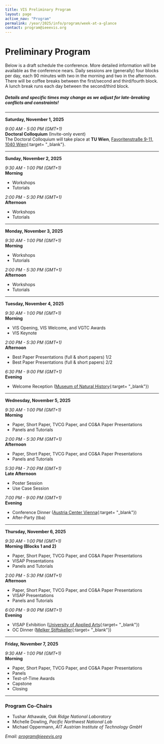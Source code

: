 ```yaml
---
title: VIS Preliminary Program
layout: page
active_nav: "Program"
permalink: /year/2025/info/program/week-at-a-glance
contact: program@ieeevis.org
---
```


# Preliminary Program

Below is a draft schedule the conference.
More detailed information will be available as the conference nears.
Daily sessions are (generally) four blocks per day, each 90 minutes with two in the morning and two in the afternoon.
There will be coffee breaks between the first/second and third/fourth block. A lunch break runs each day between the second/third block.

##### Details and specific times may change as we adjust for late-breaking conflicts and constraints!

<hr/>

<!-- ---------------------------------------------------------------------------------- -->
<a>**Saturday, November 1, 2025**</a><br/>

*9:00 AM - 5:00 PM (GMT+1)*<br/>
**Doctoral Colloquium** (Invite-only event)<br />
The Doctoral Colloquium will take place at **TU Wien**, [Favoritenstraße 9-11, 1040 Wien](https://maps.app.goo.gl/2Rb58dYGnmcsLvsc7){:target= "_blank"}.

<hr/>

<!-- ---------------------------------------------------------------------------------- -->
<a>**Sunday, November 2, 2025**</a><br/>

*9:30 AM - 1:00 PM (GMT+1)*<br/>
**Morning**<br/>
* Workshops
* Tutorials

<!--
* Room 101-102: **Visualization Analysis and Design** ([Tutorial](/year/2023/info/tutorials))  
* Room 103: **EnergyVis 2023: 3rd Workshop on Energy Data Visualization** ([Workshop](/year/2023/info/workshops))  
* Room 104: **Visualization for Pandemic and Emergency Responses Workshop (Vis4PandEmRes)** ([Workshop](/year/2023/info/workshops))  
* Room 105: **MERCADO: Multimodal Experiences for Remote Communication Around Data Online** ([Workshop](/year/2023/info/workshops))  
* Room 106: **A Hands-on TTK Tutorial for Absolute Beginners** ([Tutorial](/year/2023/info/tutorials))  
* Room 110: **NLP4Vis: Natural Language Processing for Information Visualization** ([Tutorial](/year/2023/info/tutorials))
-->

*2:00 PM - 5:30 PM (GMT+1)*<br/>
**Afternoon**<br/>
* Workshops
* Tutorials

<hr/>

<!-- ---------------------------------------------------------------------------------- -->
<a>**Monday, November 3, 2025**</a><br/>

*9:30 AM - 1:00 PM (GMT+1)*<br/>
**Morning**<br/>
* Workshops
* Tutorials

*2:00 PM - 5:30 PM (GMT+1)*<br/>
**Afternoon**<br/>
* Workshops
* Tutorials

<hr/>

<!-- ---------------------------------------------------------------------------------- -->
<a>**Tuesday, November 4, 2025**</a><br/>

*9:30 AM - 1:00 PM (GMT+1)*<br/>
**Morning**<br/>
* VIS Opening, VIS Welcome, and VGTC Awards
* VIS Keynote

*2:00 PM - 5:30 PM (GMT+1)*<br/>
**Afternoon**<br/>
* Best Paper Presentations (full & short papers) 1/2
* Best Paper Presentations (full & short papers) 2/2

*6:30 PM - 9:00 PM (GMT+1)*<br/>
**Evening**<br />
* Welcome Reception ([Museum of Natural History](https://maps.app.goo.gl/eXjAvrE88oPx1THYA){:target= "_blank"})

<hr/>

<!-- ---------------------------------------------------------------------------------- -->
<a>**Wednesday, November 5, 2025**</a><br/>

*9:30 AM - 1:00 PM (GMT+1)*<br/>
**Morning**<br/>
* Paper, Short Paper, TVCG Paper, and CG&A Paper Presentations
* Panels and Tutorials

*2:00 PM - 5:30 PM (GMT+1)*<br/>
**Afternoon**<br/>
* Paper, Short Paper, TVCG Paper, and CG&A Paper Presentations
* Panels and Tutorials

*5:30 PM - 7:00 PM (GMT+1)*<br/>
**Late Afternoon**<br />
* Poster Session
* Use Case Session

*7:00 PM - 9:00 PM (GMT+1)*<br/>
**Evening**<br />
* Conference Dinner ([Austria Center Vienna](https://maps.app.goo.gl/NaguVkxom2uRZjq48){:target= "_blank"})
* After-Party (tba)

<hr/>

<!-- ---------------------------------------------------------------------------------- -->
<a>**Thursday, November 6, 2025**</a><br/>

*9:30 AM - 1:00 PM (GMT+1)*<br/>
**Morning (Blocks 1 and 2)**<br/>
* Paper, Short Paper, TVCG Paper, and CG&A Paper Presentations
* VISAP Presentations
* Panels and Tutorials

*2:00 PM - 5:30 PM (GMT+1)*<br/>
**Afternoon**<br/>
* Paper, Short Paper, TVCG Paper, and CG&A Paper Presentations
* VISAP Presentations
* Panels and Tutorials

*6:00 PM - 9:00 PM (GMT+1)*<br/>
**Evening**<br />
* VISAP Exhibition ([University of Applied Arts](https://maps.app.goo.gl/L5RFQrZArMmL4GPK9){:target= "_blank"})
* OC Dinner ([Melker Stiftskeller](https://maps.app.goo.gl/dkRNP3zZmA8eTrsm8){:target= "_blank"})

<hr/>

<!-- ---------------------------------------------------------------------------------- -->
<a>**Friday, November 7, 2025**</a><br/>

*9:30 AM - 1:00 PM (GMT+1)*<br/>
**Morning**<br/>
* Paper, Short Paper, TVCG Paper, and CG&A Paper Presentations
* Panels
* Test-of-Time Awards
* Capstone
* Closing

<hr/>

### Program Co-Chairs

* Tushar Athawale, *Oak Ridge National Laboratory*
* Michelle Dowling, *Pacific Northwest National Lab*
* Michael Oppermann, *AIT Austrian Institute of Technology GmbH*

*Email: [program@ieeevis.org](mailto:program@ieeevis.org)*
